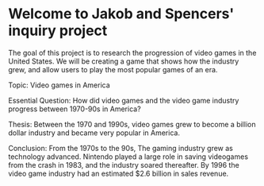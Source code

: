 # Welcome to Jakob and Spencers' inquiry project

The goal of this project is to research the progression of video games in the United States.
We will be creating a game that shows how the industry grew, and allow users to play the most popular games of an era.

Topic: Video games in America

Essential Question: How did video games and the video game industry progress between 1970-90s in America?

Thesis: Between the 1970 and 1990s, video games grew to become a billion dollar industry and became very popular in America.

Conclusion: From the 1970s to the 90s, The gaming industry grew as technology advanced. Nintendo played a large role in saving videogames from the crash in 1983, and the industry soared thereafter. By 1996 the video game industry had an estimated $2.6 billion in sales revenue.

